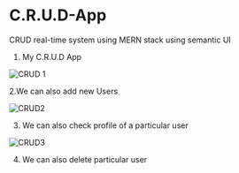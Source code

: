 # C.R.U.D-App
 CRUD real-time system using MERN stack using semantic UI
 
 
1. My C.R.U.D App

![CRUD 1](https://user-images.githubusercontent.com/55981040/200506911-5d6174d3-2204-40aa-a127-9544c200419f.PNG)


2.We can also add new Users 

![CRUD2](https://user-images.githubusercontent.com/55981040/200507243-71807e58-40bd-4e04-a65b-fd6ebc02ba21.PNG)


3. We can also check profile of a particular user

![CRUD3](https://user-images.githubusercontent.com/55981040/200508042-63525bc1-3a33-42d3-9fe7-0312d6312064.PNG)


4. We can also delete particular user
